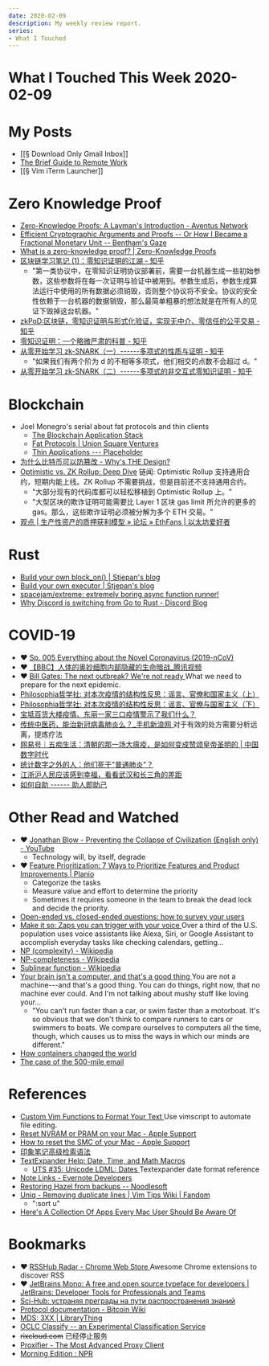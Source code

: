 ```yaml
---
date: 2020-02-09
description: My weekly review report.
series:
- What I Touched
---
```


# What I Touched This Week 2020-02-09



# My Posts
-   [[§ Download Only Gmail Inbox]]
-   [The Brief Guide to Remote Work](https://gist.github.com/doitian/d11dab0b5afe385d8bca3c74a353c622)
-   [[§ Vim iTerm Launcher]]

# Zero Knowledge Proof
-   [Zero-Knowledge Proofs: A Layman's Introduction - Aventus Network](https://blog.aventus.io/zero-knowledge-proofs-a-laymans-introduction-7020b93beeda)
-   [Efficient Cryptographic Arguments and Proofs -- Or How I Became a Fractional Monetary Unit -- Bentham's Gaze](https://www.benthamsgaze.org/2019/05/22/efficient-cryptographic-arguments-and-proofs-or-how-i-became-a-fractional-monetary-unit/)
-   [What is a zero-knowledge proof? | Zero-Knowledge Proofs](https://zkp.science/)
-   [区块链学习笔记 (1)：零知识证明的江湖 - 知乎](https://zhuanlan.zhihu.com/p/31651393)
    -   "第一类协议中，在零知识证明协议部署前，需要一台机器生成一些初始参数，这些参数将在每一次证明与验证中被用到。参数生成后，参数生成算法运行中使用的所有数据必须销毁，否则整个协议将不安全。协议的安全性依赖于一台机器的数据销毁，那么最简单粗暴的想法就是在所有人的见证下毁掉这台机器。"
-   [zkPoD:区块链，零知识证明与形式化验证，实现无中介、零信任的公平交易 - 知乎](https://zhuanlan.zhihu.com/p/73616724)
-   [零知识证明：一个略微严肃的科普 - 知乎](https://zhuanlan.zhihu.com/p/29491567)
-   [从零开始学习 zk-SNARK（一）------多项式的性质与证明 - 知乎](https://zhuanlan.zhihu.com/p/99260386)
    -   "如果我们有两个阶为 d 的不相等多项式，他们相交的点数不会超过 d。"
-   [从零开始学习 zk-SNARK（二）------多项式的非交互式零知识证明 - 知乎](https://zhuanlan.zhihu.com/p/100636577)

# Blockchain
-   Joel Monegro's serial about fat protocols and thin clients
    -   [The Blockchain Application Stack](https://www.coindesk.com/blockchain-application-stack)
    -   [Fat Protocols | Union Square Ventures](https://www.usv.com/writing/2016/08/fat-protocols/)
    -   [Thin Applications --- Placeholder](https://www.placeholder.vc/blog/2020/1/30/thin-applications)
-   [为什么比特币可以防篡改 - Why's THE Design?](https://draveness.me/whys-the-design-bitcoin-database)
-   [Optimistic vs. ZK Rollup: Deep Dive](https://blog.matter-labs.io/optimistic-vs-zk-rollup-deep-dive-ea141e71e075)
    链闻: Optimistic Rollup 支持通用合约，短期内能上线。ZK Rollup 不需要挑战，但是目前还不支持通用合约。
    -   "大部分现有的代码库都可以轻松移植到 Optimistic Rollup 上。"
    -   "大型区块的欺诈证明可能需要比 Layer 1 区块 gas limit 所允许的更多的 gas。那么，这些欺诈证明必须被分解为多个 ETH 交易。"
-   [观点 | 生产性资产的质押获利模型 » 论坛 » EthFans | 以太坊爱好者](https://web.archive.org/web/20210414082741/https://ethfans.org/posts/staking-models-for-productive-assets)

# Rust
-   [Build your own block_on() | Stjepan's blog](https://web.archive.org/web/20200320020653/https://stjepang.github.io/2020/01/25/build-your-own-block-on.html)
-   [Build your own executor | Stjepan's blog](https://web.archive.org/web/20200207092849/https://stjepang.github.io/2020/01/31/build-your-own-executor.html)
-   [spacejam/extreme: extremely boring async function runner!](https://github.com/spacejam/extreme)
-   [Why Discord is switching from Go to Rust - Discord Blog](https://blog.discordapp.com/why-discord-is-switching-from-go-to-rust-a190bbca2b1f)

# COVID-19
-   ❤️ [Sp. 005 Everything about the Novel Coronavirus (2019-nCoV)](https://www.youtube.com/watch?v=0ySYM4kRJVY)
-   ❤️ [【BBC】人体的奥妙细胞内部隐藏的生命暗战_腾讯视频](https://v.qq.com/x/page/d0170ll8uv0.html)
-   ❤️ [Bill Gates: The next outbreak? We're not ready ](https://www.ted.com/talks/bill_gates_the_next_outbreak_we_re_not_ready)
    What we need to prepare for the next epidemic.
-   [Philosophia哲学社: 对本次疫情的结构性反思：谣言、官僚和国家主义（上）](https://cloudflare-ipfs.com/ipfs/QmR96Pqy8S3p5HG6GAfjjztBUTAf7e2LM5jUsXfas3B6ii/)
-   [Philosophia哲学社: 对本次疫情的结构性反思：谣言、官僚与国家主义（下） ](https://cloudflare-ipfs.com/ipfs/QmR8j6LwREBwma1DRbYAQN8dCvYNaLVkoEjXQQGLC7SFtQ/)
-   [宝坻百货大楼疫情、东丽一家三口疫情警示了我们什么？](https://mp.weixin.qq.com/s/Z5o1UB6iIBAOx1_CAZ1Cuw)
-   [传统中医药，能治新冠病毒肺炎么？_手机新浪网 ](https://tech.sina.cn/scientist/2020-02-06/detail-iimxyqvz0641506.d.html?cre=tianyi&mod=wtech&loc=-3&r=-1&rfunc=2&tj=cxvertical_wap_wtech&tr=73&vt=4&pos=18)
    对于有效的处方需要分析远离，提炼疗法
-   [网易号｜五痴生活：清朝的那一场大瘟疫，是如何变成赞颂皇帝圣明的 | 中国数字时代](https://chinadigitaltimes.net/chinese/2020/02/%E7%BD%91%E6%98%93%E5%8F%B7%EF%BD%9C%E4%BA%94%E7%97%B4%E7%94%9F%E6%B4%BB%EF%BC%9A%E6%B8%85%E6%9C%9D%E7%9A%84%E9%82%A3%E4%B8%80%E5%9C%BA%E5%A4%A7%E7%98%9F%E7%96%AB%EF%BC%8C%E6%98%AF%E5%A6%82%E4%BD%95/)
-   [统计数字之外的人：他们死于"普通肺炎"？](http://archive.is/XhK0j)
-   [江浙沪人民应该感到幸福，看看武汉和长三角的差距](http://mp.weixin.qq.com/s?__biz=MzI3NDU2OTUzMg==&mid=2247483809&idx=1&sn=40e232e82e52223bf6164f6d2265466d&chksm=eb1341f2dc64c8e438014efa5d4a444335a50e521748483e29eb9b2f3d4c247f43f9060e831a&mpshare=1&scene=1&srcid=&sharer_sharetime=1580806569790&sharer_shareid=e7bb68422a42795eb26b0930876fa613)
-   [如何自助 ------ 助人即助己](http://mp.weixin.qq.com/s?__biz=MzAxNzI4MTMwMw==&mid=2651633060&idx=1&sn=2a609ecc595b923a3b96418b5f51696b&chksm=801feddcb76864ca7cf2c1ff460505d2b69d718040ee70fc42676ef848d4b13399e71275c83f)

# Other Read and Watched
-   ❤️ [Jonathan Blow - Preventing the Collapse of Civilization (English only) - YouTube](https://www.youtube.com/watch?v=pW-SOdj4Kkk&feature=youtu.be)
    -   Technology will, by itself, degrade
-   ❤️ [Feature Prioritization: 7 Ways to Prioritize Features and Product Improvements | Planio](https://plan.io/blog/feature-prioritization/)
    -   Categorize the tasks
    -   Measure value and effort to determine the priority
    -   Sometimes it requires someone in the team to break the dead lock and decide the priority.
-   [Open-ended vs. closed-ended questions: how to survey your users](https://www.hotjar.com/blog/open-ended-questions/)
-   [Make it so: Zaps you can trigger with your voice ](https://zapier.com/blog/voice-assistant-automations/)
    Over a third of the U.S. population uses voice assistants like Alexa, Siri, or Google Assistant to accomplish everyday tasks like checking calendars, getting...
-   [NP (complexity) - Wikipedia](https://en.wikipedia.org/wiki/NP_(complexity))
-   [NP-completeness - Wikipedia](https://en.wikipedia.org/wiki/NP-completeness)
-   [Sublinear function - Wikipedia](https://en.wikipedia.org/wiki/Sublinear_function)
-   [Your brain isn't a computer, and that's a good thing ](https://zapier.com/blog/you-are-not-a-machine/)
    You are not a machine---and that's a good thing. You can do things, right now, that no machine ever could. And I'm not talking about mushy stuff like loving your...
    -   "You can't run faster than a car, or swim faster than a motorboat. It's so obvious that we don't think to compare runners to cars or swimmers to boats. We compare ourselves to computers all the time, though, which causes us to miss the ways in which our minds are different."
-   [How containers changed the world](https://dev.to/heroku/how-containers-changed-the-world-1jip)
-   [The case of the 500-mile email](http://www.ibiblio.org/harris/500milemail.html)

# References
-   [Custom Vim Functions to Format Your Text ](https://www.bobbywlindsey.com/2017/07/30/vim-functions/)
    Use vimscript to automate file editing.
-   [Reset NVRAM or PRAM on your Mac - Apple Support](https://support.apple.com/en-us/HT204063)
-   [How to reset the SMC of your Mac - Apple Support](https://support.apple.com/en-us/HT201295)
-   [印象笔记高级检索语法](https://shimo.im/sheets/37k81J8BIiEIhxSx/MODOC)
-   [TextExpander Help: Date, Time, and Math Macros](https://textexpander.com/help/desktop/datetime.html)
    -   [UTS #35: Unicode LDML: Dates ](http://unicode.org/reports/tr35/tr35-dates.html)
        Textexpander date format reference
-   [Note Links - Evernote Developers](https://www.dropbox.com/s/rm1p5dsprta0yrg/Note%20Links%20-%20Evernote%20Developers.html?dl=0)
-   [Restoring Hazel from backups -- Noodlesoft](https://www.noodlesoft.com/kb/restoring-hazel-from-backups/)
-   [Uniq - Removing duplicate lines | Vim Tips Wiki | Fandom](https://vim.fandom.com/wiki/Uniq_-_Removing_duplicate_lines)
    -   ":sort u"
-   [Here's A Collection Of Apps Every Mac User Should Be Aware Of](https://medium.com/@glenwhillier/heres-a-collection-of-apps-every-mac-user-should-be-aware-of-67e0716e4d77)

# Bookmarks
-   ❤️ [RSSHub Radar - Chrome Web Store ](https://chrome.google.com/webstore/detail/rsshub-radar/kefjpfngnndepjbopdmoebkipbgkggaa)
    Awesome Chrome extensions to discover RSS
-   ❤️ [JetBrains Mono: A free and open source typeface for developers | JetBrains: Developer Tools for Professionals and Teams](https://www.jetbrains.com/lp/mono/)
-   [Sci-Hub: устраняя преграды на пути распространения знаний](https://sci-hub.tw/)
-   [Protocol documentation - Bitcoin Wiki](https://en.bitcoin.it/wiki/Protocol_documentation)
-   [MDS: 3XX | LibraryThing](http://www.librarything.com/mds/3)
-   [OCLC Classify -- an Experimental Classification Service](http://classify.oclc.org/classify2/)
-   ~~rixcloud.com~~ 已经停止服务
-   [Proxifier - The Most Advanced Proxy Client](https://www.proxifier.com/)
-   [Morning Edition : NPR](https://www.npr.org/programs/morning-edition/)
